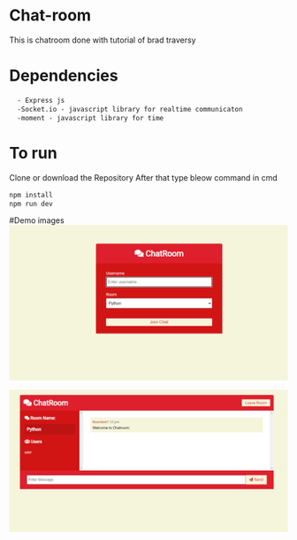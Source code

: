 # Chat-room

This is chatroom done with tutorial of brad traversy

# Dependencies

      - Express js
      -Socket.io - javascript library for realtime communicaton 
      -moment - javascript library for time
      
      
# To run
 Clone or download the Repository 
 After that type bleow command in cmd
 
    npm install
    npm run dev
    
      
#Demo images
![image](demoe.png)

![image](demot.png)

          
          
